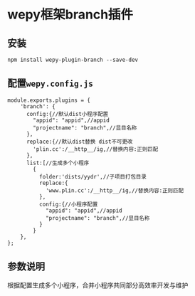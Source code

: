 # wepy框架branch插件

## 安装

```
npm install wepy-plugin-branch --save-dev
```

## 配置`wepy.config.js`

```
module.exports.plugins = {
    'branch': {
      config:{//默认dist小程序配置
        "appid": "appid",//appid
        "projectname": "branch",//显目名称
      },
      replace:{//默认dist替换 dist不可更改
        'plin.cc':/__http__/ig,//替换内容:正则匹配
      },
      list:[//生成多个小程序
        {
          folder:'dists/yydr',//子项目打包目录
          replace:{
            'www.plin.cc':/__http__/ig,//替换内容:正则匹配
          },
          config:{//小程序配置
            "appid": "appid",//appid
            "projectname": "branch",//显目名称
          }
        }
    },
};
```


## 参数说明

根据配置生成多个小程序，合并小程序共同部分高效率开发与维护


